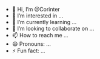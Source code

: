 - 👋 Hi, I’m @Corinter
- 👀 I’m interested in ...
- 🌱 I’m currently learning ...
- 💞️ I’m looking to collaborate on ...
- 📫 How to reach me ...
- 😄 Pronouns: ...
- ⚡ Fun fact: ...

<!---
Corinter/Corinter is a ✨ special ✨ repository because its `README.md` (this file) appears on your GitHub profile.
You can click the Preview link to take a look at your changes.
--->
